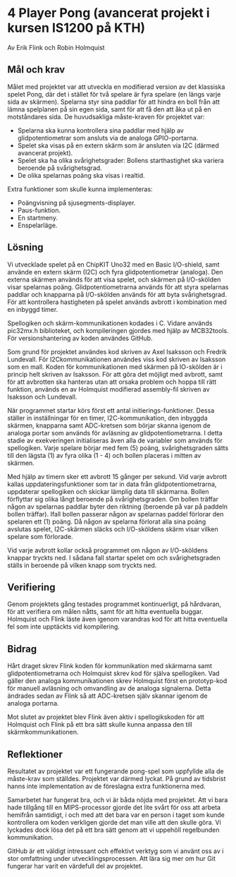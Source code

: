 # 4 Player Pong (avancerat projekt i kursen IS1200 på KTH)
Av Erik Flink och Robin Holmquist

## Mål och krav
Målet med projektet var att utveckla en modifierad version av det klassiska spelet Pong, där det i stället för två spelare är fyra spelare (en längs varje sida av skärmen). Spelarna styr sina paddlar för att hindra en boll från att lämna spelplanen på sin egen sida, samt för att få den att åka ut på en motståndares sida. De huvudsakliga måste-kraven för projektet var:
- Spelarna ska kunna kontrollera sina paddlar med hjälp av glidpotentiometrar som ansluts via de analoga GPIO-portarna.
- Spelet ska visas på en extern skärm som är ansluten via I2C (därmed avancerat projekt).
- Spelet ska ha olika svårighetsgrader: Bollens starthastighet ska variera beroende på svårighetsgrad.
- De olika spelarnas poäng ska visas i realtid.

Extra funktioner som skulle kunna implementeras:
- Poängvisning på sjusegments-displayer.
- Paus-funktion.
- En startmeny.
- Enspelarläge.
## Lösning
Vi utvecklade spelet på en ChipKIT Uno32 med en Basic I/O-shield, samt använde en extern skärm (I2C) och fyra glidpotentiometrar (analoga). Den externa skärmen används för att visa spelet, och skärmen på I/O-skölden visar spelarnas poäng. Glidpotentiometrarna används för att styra spelarnas paddlar och knapparna på I/O-skölden används för att byta svårighetsgrad. För att kontrollera hastigheten på spelet används avbrott i kombination med en inbyggd timer.

Spellogiken och skärm-kommunikationen kodades i C. Vidare används pic32mx.h biblioteket, och kompileringen gjordes med hjälp av MCB32tools. För versionshantering av koden användes GitHub.

Som grund för projektet användes kod skriven av Axel Isaksson och Fredrik Lundevall. För I2Ckommunikationen användes viss kod skriven av Isaksson som en mall. Koden för kommunikationen med skärmen på IO-skölden är i princip helt skriven av Isaksson. För att göra det möjligt med avbrott, samt för att avbrotten ska hanteras utan att orsaka problem och hoppa till rätt funktion, används en av Holmquist modifierad assembly-fil skriven av Isaksson och Lundevall.

När programmet startar körs först ett antal initierings-funktioner. Dessa ställer in inställningar för en timer, I2C-kommunikation, den inbyggda skärmen, knapparna samt ADC-kretsen som börjar skanna igenom de analoga portar som används för avläsning av glidpotentiometrarna. I detta stadie av exekveringen initialiseras även alla de variabler som används för spellogiken. Varje spelare börjar med fem (5) poäng, svårighetsgraden sätts till den lägsta (1) av fyra olika (1 - 4) och bollen placeras i mitten av skärmen.

Med hjälp av timern sker ett avbrott 15 gånger per sekund. Vid varje avbrott kallas uppdateringsfunktioner som tar in data från glidpotentiometrarna, uppdaterar spellogiken och skickar lämplig data till skärmarna. Bollen förflyttar sig olika långt beroende på svårighetsgraden. Om bollen träffar någon av spelarnas paddlar byter den riktning (beroende på var på paddeln bollen träffar). Ifall bollen passerar någon av spelarnas paddel förlorar den spelaren ett (1) poäng. Då någon av spelarna förlorat alla sina poäng avslutas spelet, I2C-skärmen släcks och I/O-sköldens skärm visar vilken spelare som förlorade.

Vid varje avbrott kollar också programmet om någon av I/O-sköldens knappar tryckts ned. I sådana fall startar spelet om och svårighetsgraden ställs in beroende på vilken knapp som tryckts ned.

## Verifiering
Genom projektets gång testades programmet kontinuerligt, på hårdvaran, för att verifiera om målen nåtts, samt för att hitta eventuella buggar. Holmquist och Flink läste även igenom varandras kod för att hitta eventuella fel som inte upptäckts vid kompilering.

## Bidrag
Hårt draget skrev Flink koden för kommunikation med skärmarna samt glidpotentiometrarna och Holmquist skrev kod för själva spellogiken. Vad gäller den analoga kommunikationen skrev Holmquist först en prototyp-kod för manuell avläsning och omvandling av de analoga signalerna. Detta ändrades sedan av Flink så att ADC-kretsen själv skannar igenom de analoga portarna.

Mot slutet av projektet blev Flink även aktiv i spellogikskoden för att Holmquist och Flink på ett bra sätt skulle kunna anpassa den till skärmkommunikationen.

## Reflektioner
Resultatet av projektet var ett fungerande pong-spel som uppfyllde alla de måste-krav som ställdes. Projektet var därmed lyckat. På grund av tidsbrist hanns inte implementation av de föreslagna extra funktionerna med.

Samarbetet har fungerat bra, och vi är båda nöjda med projektet. Att vi bara hade tillgång till en MIPS-processor gjorde det lite svårt för oss att arbeta hemifrån samtidigt, i och med att det bara var en person i taget som kunde kontrollera om koden verkligen gjorde det man ville att den skulle göra. Vi lyckades dock lösa det på ett bra sätt genom att vi uppehöll regelbunden kommunikation.

GitHub är ett väldigt intressant och effektivt verktyg som vi använt oss av i stor omfattning under utvecklingsprocessen. Att lära sig mer om hur Git fungerar har varit en värdefull del av projektet.
